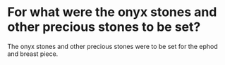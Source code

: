# For what were the onyx stones and other precious stones to be set?

The onyx stones and other precious stones were to be set for the ephod and breast piece.
